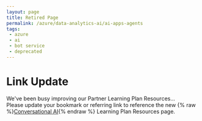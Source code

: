 ```yaml
---
layout: page
title: Retired Page
permalink: /azure/data-analytics-ai/ai-apps-agents
tags: 
 - azure
 - ai
 - bot service
 - deprecated
---
```


# Link Update

We've been busy improving our Partner Learning Plan Resources... 
<br />Please update your bookmark or referring link to reference the new {% raw %}[Conversational AI](conversational-ai){% endraw %} Learning Plan Resources page. 
